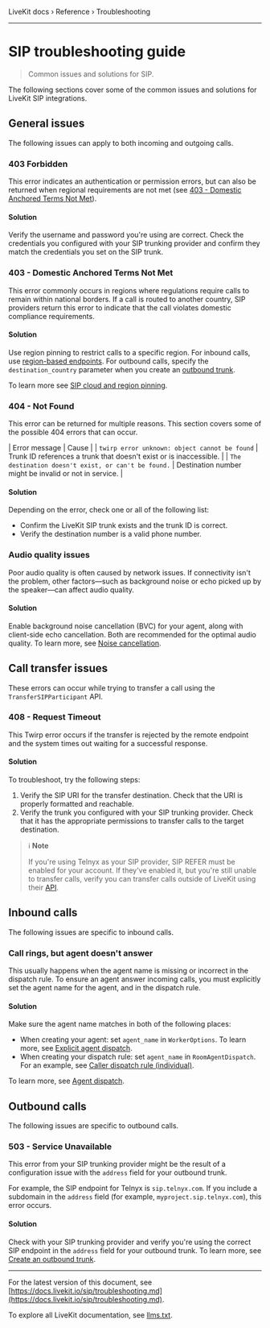 LiveKit docs › Reference › Troubleshooting

---

# SIP troubleshooting guide

> Common issues and solutions for SIP.

The following sections cover some of the common issues and solutions for LiveKit SIP integrations.

## General issues

The following issues can apply to both incoming and outgoing calls.

### 403 Forbidden

This error indicates an authentication or permission errors, but can also be returned when regional requirements are not met (see [403 - Domestic Anchored Terms Not Met](#403-region-error)).

#### Solution

Verify the username and password you're using are correct. Check the credentials you configured with your SIP trunking provider and confirm they match the credentials you set on the SIP trunk.

### 403 - Domestic Anchored Terms Not Met

This error commonly occurs in regions where regulations require calls to remain within national borders. If a call is routed to another country, SIP providers return this error to indicate that the call violates domestic compliance requirements.

#### Solution

Use region pinning to restrict calls to a specific region. For inbound calls, use [region-based endpoints](https://docs.livekit.io/sip/cloud.md#inbound-calls). For outbound calls, specify the `destination_country` parameter when you create an [outbound trunk](https://docs.livekit.io/sip/trunk-outbound.md#region-pinning).

To learn more see [SIP cloud and region pinning](https://docs.livekit.io/sip/cloud.md).

### 404 - Not Found

This error can be returned for multiple reasons. This section covers some of the possible 404 errors that can occur.

| Error message | Cause |
| `twirp error unknown: object cannot be found` | Trunk ID references a trunk that doesn't exist or is inaccessible. |
| `The destination doesn't exist, or can't be found.` | Destination number might be invalid or not in service. |

#### Solution

Depending on the error, check one or all of the following list:

- Confirm the LiveKit SIP trunk exists and the trunk ID is correct.
- Verify the destination number is a valid phone number.

### Audio quality issues

Poor audio quality is often caused by network issues. If connectivity isn't the problem, other factors—such as background noise or echo picked up by the speaker—can affect audio quality.

#### Solution

Enable background noise cancellation (BVC) for your agent, along with client-side echo cancellation. Both are recommended for the optimal audio quality. To learn more, see [Noise cancellation](https://docs.livekit.io/home/cloud/noise-cancellation.md).

## Call transfer issues

These errors can occur while trying to transfer a call using the `TransferSIPParticipant` API.

### 408 - Request Timeout

This Twirp error occurs if the transfer is rejected by the remote endpoint and the system times out waiting for a successful response.

#### Solution

To troubleshoot, try the following steps:

1. Verify the SIP URI for the transfer destination. Check that the URI is properly formatted and reachable.
2. Verify the trunk you configured with your SIP trunking provider. Check that it has the appropriate permissions to transfer calls to the target destination.

> ℹ️ **Note**
> 
> If you're using Telnyx as your SIP provider, SIP REFER must be enabled for your account. If they've enabled it, but you're still unable to transfer calls, verify you can transfer calls outside of LiveKit using their [API](https://developers.telnyx.com/api/call-control/dial-call).

## Inbound calls

The following issues are specific to inbound calls.

### Call rings, but agent doesn't answer

This usually happens when the agent name is missing or incorrect in the dispatch rule. To ensure an agent answer incoming calls, you must explicitly set the agent name for the agent, and in the dispatch rule.

#### Solution

Make sure the agent name matches in both of the following places:

- When creating your agent: set `agent_name` in `WorkerOptions`. To learn more, see [Explicit agent dispatch](https://docs.livekit.io/agents/worker/agent-dispatch.md#explicit).
- When creating your dispatch rule: set `agent_name` in `RoomAgentDispatch`. For an example, see [Caller dispatch rule (individual)](https://docs.livekit.io/sip/dispatch-rule.md#caller-dispatch-rule-individual-).

To learn more, see [Agent dispatch](https://docs.livekit.io/agents/worker/agent-dispatch.md).

## Outbound calls

The following issues are specific to outbound calls.

### 503 - Service Unavailable

This error from your SIP trunking provider might be the result of a configuration issue with the `address` field for your outbound trunk.

For example, the SIP endpoint for Telnyx is `sip.telnyx.com`. If you include a subdomain in the `address` field (for example, `myproject.sip.telnyx.com`), this error occurs.

#### Solution

Check with your SIP trunking provider and verify you're using the correct SIP endpoint in the `address` field for your outbound trunk. To learn more, see [Create an outbound trunk](https://docs.livekit.io/sip/trunk-outbound.md#create).

---


For the latest version of this document, see [https://docs.livekit.io/sip/troubleshooting.md](https://docs.livekit.io/sip/troubleshooting.md).

To explore all LiveKit documentation, see [llms.txt](https://docs.livekit.io/llms.txt).